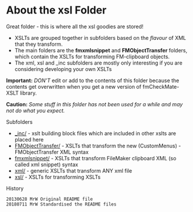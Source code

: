 # About the xsl Folder

Great folder - this is where all the xsl goodies are stored!

- XSLTs are grouped together in subfolders based on the *flavour* of XML that they transform.
- The main folders are the **fmxmlsnippet** and **FMObjectTransfer** folders,
  which contain the XSLTs for transforming FM-clipboard objects.
- The xml, xsl and _inc subfolders are mostly only interesting if you are considering developing your own XSLTs

**Important:** *DON'T* edit or add to the contents of this folder because the contents get
overwritten when you get a new version of fmCheckMate-XSLT library.

**Caution:** *Some stuff in this folder has not been used for a while and may not do what you expect.*


Subfolders

- [_inc/](_inc/README.md) - xslt  building block files which are included in other xslts are placed here
- [FMObjectTransfer/](FMObjectTransfer/README.md) - XSLTs that transform the new (CustomMenus) - FMObjectTransfer XML syntax
- [fmxmlsnippet/](fmxmlsnippet/README.md) - XSLTs that transform FileMaker clipboard XML (so called xml snippet) syntax
- [xml/](xml/README.md) - generic XSLTs that transform ANY xml file
- [xsl/](xsl/README.md) - XSLTs for transforming XSLTs

History

    20130628 MrW Original README file
    20180711 MrW Standardised the README files